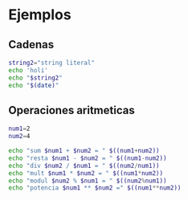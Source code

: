 # Ejemplos 

## Cadenas
```bash
string2="string literal"
echo 'holi'
echo "$string2"
echo "$(date)"

```

## Operaciones aritmeticas

```bash
num1=2
num2=4

echo "sum $num1 + $num2 = " $((num1+num2))
echo "resta $num1 - $num2 = " $((num1-num2))
echo "div $num2 / $num1 = " $((num2/num1))
echo "mult $num1 * $num2 = " $((num1*num2))
echo "modul $num2 % $num1 = " $((num2%num1))
echo "potencia $num1 ** $num2 =" $((num1**num2))
```
